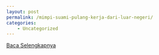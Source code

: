 ```yaml
---
layout: post
permalink: /mimpi-suami-pulang-kerja-dari-luar-negeri/
categories:
    - Uncategorized
---
```


[Baca Selengkapnya](/05)